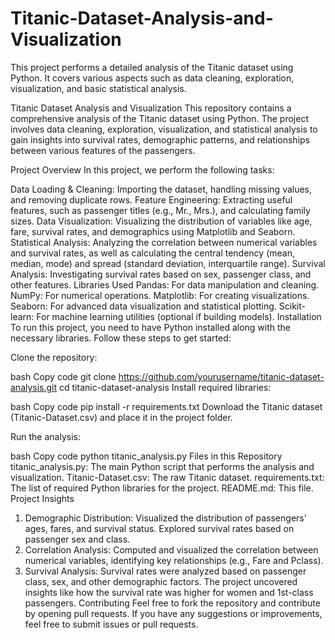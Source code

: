 # Titanic-Dataset-Analysis-and-Visualization
This project performs a detailed analysis of the Titanic dataset using Python. It covers various aspects such as data cleaning, exploration, visualization, and basic statistical analysis.


Titanic Dataset Analysis and Visualization
This repository contains a comprehensive analysis of the Titanic dataset using Python. The project involves data cleaning, exploration, visualization, and statistical analysis to gain insights into survival rates, demographic patterns, and relationships between various features of the passengers.

Project Overview
In this project, we perform the following tasks:

Data Loading & Cleaning: Importing the dataset, handling missing values, and removing duplicate rows.
Feature Engineering: Extracting useful features, such as passenger titles (e.g., Mr., Mrs.), and calculating family sizes.
Data Visualization: Visualizing the distribution of variables like age, fare, survival rates, and demographics using Matplotlib and Seaborn.
Statistical Analysis: Analyzing the correlation between numerical variables and survival rates, as well as calculating the central tendency (mean, median, mode) and spread (standard deviation, interquartile range).
Survival Analysis: Investigating survival rates based on sex, passenger class, and other features.
Libraries Used
Pandas: For data manipulation and cleaning.
NumPy: For numerical operations.
Matplotlib: For creating visualizations.
Seaborn: For advanced data visualization and statistical plotting.
Scikit-learn: For machine learning utilities (optional if building models).
Installation
To run this project, you need to have Python installed along with the necessary libraries. Follow these steps to get started:

Clone the repository:

bash
Copy code
git clone https://github.com/yourusername/titanic-dataset-analysis.git
cd titanic-dataset-analysis
Install required libraries:

bash
Copy code
pip install -r requirements.txt
Download the Titanic dataset (Titanic-Dataset.csv) and place it in the project folder.

Run the analysis:

bash
Copy code
python titanic_analysis.py
Files in this Repository
titanic_analysis.py: The main Python script that performs the analysis and visualization.
Titanic-Dataset.csv: The raw Titanic dataset.
requirements.txt: The list of required Python libraries for the project.
README.md: This file.
Project Insights
1. Demographic Distribution:
Visualized the distribution of passengers' ages, fares, and survival status.
Explored survival rates based on passenger sex and class.
2. Correlation Analysis:
Computed and visualized the correlation between numerical variables, identifying key relationships (e.g., Fare and Pclass).
3. Survival Analysis:
Survival rates were analyzed based on passenger class, sex, and other demographic factors.
The project uncovered insights like how the survival rate was higher for women and 1st-class passengers.
Contributing
Feel free to fork the repository and contribute by opening pull requests. If you have any suggestions or improvements, feel free to submit issues or pull requests.
